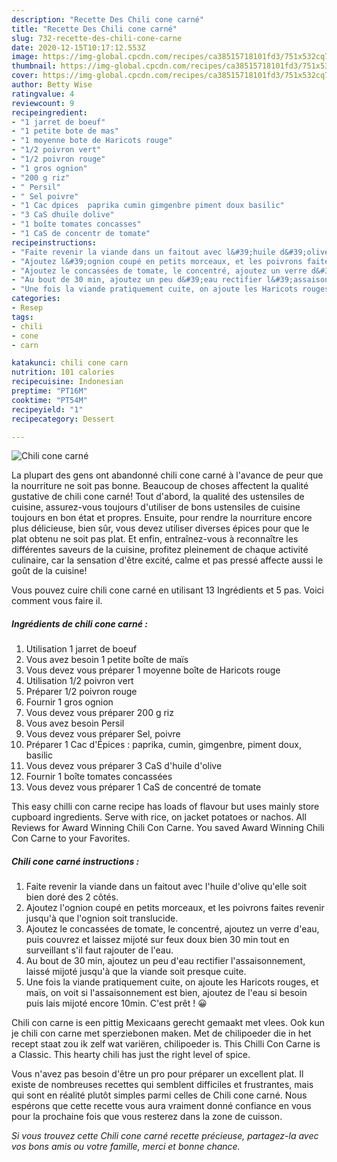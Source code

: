 ```yaml
---
description: "Recette Des Chili cone carné"
title: "Recette Des Chili cone carné"
slug: 732-recette-des-chili-cone-carne
date: 2020-12-15T10:17:12.553Z
image: https://img-global.cpcdn.com/recipes/ca38515718101fd3/751x532cq70/chili-cone-carne-photo-principale-de-la-recette.jpg
thumbnail: https://img-global.cpcdn.com/recipes/ca38515718101fd3/751x532cq70/chili-cone-carne-photo-principale-de-la-recette.jpg
cover: https://img-global.cpcdn.com/recipes/ca38515718101fd3/751x532cq70/chili-cone-carne-photo-principale-de-la-recette.jpg
author: Betty Wise
ratingvalue: 4
reviewcount: 9
recipeingredient:
- "1 jarret de boeuf"
- "1 petite bote de mas"
- "1 moyenne bote de Haricots rouge"
- "1/2 poivron vert"
- "1/2 poivron rouge"
- "1 gros ognion"
- "200 g riz"
- " Persil"
- " Sel poivre"
- "1 Cac dpices  paprika cumin gimgenbre piment doux basilic"
- "3 CaS dhuile dolive"
- "1 boîte tomates concasses"
- "1 CaS de concentr de tomate"
recipeinstructions:
- "Faite revenir la viande dans un faitout avec l&#39;huile d&#39;olive qu&#39;elle soit bien doré des 2 côtés."
- "Ajoutez l&#39;ognion coupé en petits morceaux, et les poivrons faites revenir jusqu&#39;à que l&#39;ognion soit translucide."
- "Ajoutez le concassées de tomate, le concentré, ajoutez un verre d&#39;eau, puis couvrez et laissez mijoté sur feux doux bien 30 min tout en surveillant s&#39;il faut rajouter de l&#39;eau."
- "Au bout de 30 min, ajoutez un peu d&#39;eau rectifier l&#39;assaisonnement, laissé mijoté jusqu&#39;à que la viande soit presque cuite."
- "Une fois la viande pratiquement cuite, on ajoute les Haricots rouges, et maïs, on voit si l&#39;assaisonnement est bien, ajoutez de l&#39;eau si besoin puis lais mijoté encore 10min. C&#39;est prêt ! 😀"
categories:
- Resep
tags:
- chili
- cone
- carn

katakunci: chili cone carn 
nutrition: 101 calories
recipecuisine: Indonesian
preptime: "PT16M"
cooktime: "PT54M"
recipeyield: "1"
recipecategory: Dessert

---
```



![Chili cone carné](https://img-global.cpcdn.com/recipes/ca38515718101fd3/751x532cq70/chili-cone-carne-photo-principale-de-la-recette.jpg)

La plupart des gens ont abandonné chili cone carné à l'avance de peur que la nourriture ne soit pas bonne. Beaucoup de choses affectent la qualité gustative de chili cone carné! Tout d'abord, la qualité des ustensiles de cuisine, assurez-vous toujours d'utiliser de bons ustensiles de cuisine toujours en bon état et propres. Ensuite, pour rendre la nourriture encore plus délicieuse, bien sûr, vous devez utiliser diverses épices pour que le plat obtenu ne soit pas plat. Et enfin, entraînez-vous à reconnaître les différentes saveurs de la cuisine, profitez pleinement de chaque activité culinaire, car la sensation d'être excité, calme et pas pressé affecte aussi le goût de la cuisine!

<!--inarticleads1-->

Vous pouvez cuire chili cone carné en utilisant 13 Ingrédients et 5 pas. Voici comment vous faire il.

##### Ingrédients de chili cone carné :

1. Utilisation 1 jarret de boeuf
1. Vous avez besoin 1 petite boîte de maïs
1. Vous devez vous préparer 1 moyenne boîte de Haricots rouge
1. Utilisation 1/2 poivron vert
1. Préparer 1/2 poivron rouge
1. Fournir 1 gros ognion
1. Vous devez vous préparer 200 g riz
1. Vous avez besoin  Persil
1. Vous devez vous préparer  Sel, poivre
1. Préparer 1 Cac d&#39;Épices : paprika, cumin, gimgenbre, piment doux, basilic
1. Vous devez vous préparer 3 CaS d&#39;huile d&#39;olive
1. Fournir 1 boîte tomates concassées
1. Vous devez vous préparer 1 CaS de concentré de tomate


This easy chilli con carne recipe has loads of flavour but uses mainly store cupboard ingredients. Serve with rice, on jacket potatoes or nachos. All Reviews for Award Winning Chili Con Carne. You saved Award Winning Chili Con Carne to your Favorites. 

<!--inarticleads2-->

##### Chili cone carné instructions :

1. Faite revenir la viande dans un faitout avec l&#39;huile d&#39;olive qu&#39;elle soit bien doré des 2 côtés.
1. Ajoutez l&#39;ognion coupé en petits morceaux, et les poivrons faites revenir jusqu&#39;à que l&#39;ognion soit translucide.
1. Ajoutez le concassées de tomate, le concentré, ajoutez un verre d&#39;eau, puis couvrez et laissez mijoté sur feux doux bien 30 min tout en surveillant s&#39;il faut rajouter de l&#39;eau.
1. Au bout de 30 min, ajoutez un peu d&#39;eau rectifier l&#39;assaisonnement, laissé mijoté jusqu&#39;à que la viande soit presque cuite.
1. Une fois la viande pratiquement cuite, on ajoute les Haricots rouges, et maïs, on voit si l&#39;assaisonnement est bien, ajoutez de l&#39;eau si besoin puis lais mijoté encore 10min. C&#39;est prêt ! 😀


Chili con carne is een pittig Mexicaans gerecht gemaakt met vlees. Ook kun je chili con carne met sperziebonen maken. Met de chilipoeder die in het recept staat zou ik zelf wat variëren, chilipoeder is. This Chilli Con Carne is a Classic. This hearty chili has just the right level of spice. 

<!--inarticleads1-->

<p>
Vous n'avez pas besoin d'être un pro pour préparer un excellent plat. Il existe de nombreuses recettes qui semblent difficiles et frustrantes, mais qui sont en réalité plutôt simples parmi celles de Chili cone carné. Nous espérons que cette recette vous aura vraiment donné confiance en vous pour la prochaine fois que vous resterez dans la zone de cuisson.
</p>

<p>
<i>Si vous trouvez cette Chili cone carné recette précieuse, partagez-la avec vos bons amis ou votre famille, merci et bonne chance.</i>
</p>
